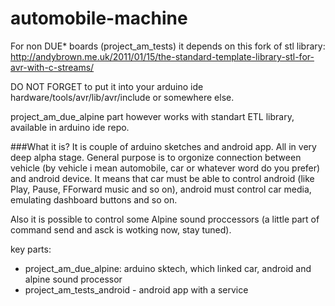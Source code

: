 # automobile-machine

For non DUE* boards (project_am_tests) it depends on this fork of stl library:
http://andybrown.me.uk/2011/01/15/the-standard-template-library-stl-for-avr-with-c-streams/

DO NOT FORGET to put it into your arduino ide hardware/tools/avr/lib/avr/include
or somewhere else.

project_am_due_alpine part however works with standart ETL library, available in arduino ide repo. 



###What it is?
It is couple of arduino sketches and android app. All in very deep alpha stage.
General purpose is to orgonize connection between vehicle (by vehicle i mean automobile, car or whatever word do you prefer)
and android device. It means that car must be able to control android (like Play, Pause, FForward music and so on), android must control car media, emulating dashboard buttons and so on.
 
Also it is possible to control some Alpine sound proccessors (a little part of command send and asck is wotking now, stay tuned).

key parts:
 - project_am_due_alpine: arduino sktech, which linked car, android and alpine sound processor
 - project_am_tests_android - android app with a service
 
